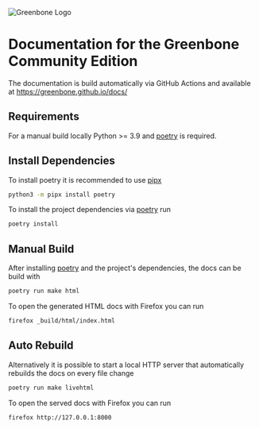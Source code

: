 ![Greenbone Logo](https://www.greenbone.net/wp-content/uploads/gb_new-logo_horizontal_rgb_small.png)

# Documentation for the Greenbone Community Edition

The documentation is build automatically via GitHub Actions and available at
https://greenbone.github.io/docs/

## Requirements

For a manual build locally Python >= 3.9 and [poetry] is required.

## Install Dependencies

To install poetry it is recommended to use [pipx]
```sh
python3 -m pipx install poetry
```

To install the project dependencies via [poetry] run
```sh
poetry install
```

## Manual Build

After installing [poetry] and the project's dependencies, the docs can be build with
```sh
poetry run make html
```

To open the generated HTML docs with Firefox you can run

```sh
firefox _build/html/index.html
```

## Auto Rebuild

Alternatively it is possible to start a local HTTP server that automatically
rebuilds the docs on every file change

```sh
poetry run make livehtml
```

To open the served docs with Firefox you can run

```sh
firefox http://127.0.0.1:8000
```

[poetry]: https://python-poetry.org/
[pipx]: https://pipx.pypa.io/stable/
